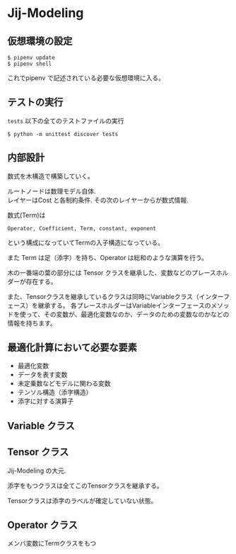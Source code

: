# Jij-Modeling

## 仮想環境の設定
```
$ pipenv update
$ pipenv shell
```
これでpipenv で記述されている必要な仮想環境に入る。

## テストの実行

`tests` 以下の全てのテストファイルの実行
```
$ python -m unittest discover tests
```

## 内部設計


数式を木構造で構築していく。

ルートノードは数理モデル自体.  
レイヤーはCost と各制約条件.
その次のレイヤーからが数式情報. 

数式(Term)は
```
Operator, Coefficient, Term, constant, exponent
```
という構成になっていてTermの入子構造になっている。

また Term は足（添字）を持ち、Operator は総和のような演算を行う。


木の一番端の葉の部分には Tensor クラスを継承した、変数などのプレースホルダーが存在する。

また、Tensorクラスを継承しているクラスは同時にVariableクラス（インターフェース）を継承する。
各プレースホルダーはVariableインターフェースのメソッドを使って、その変数が、最適化変数なのか、データのための変数なのかなどの情報を持ちます。

## 最適化計算において必要な要素

- 最適化変数
- データを表す変数
- 未定乗数などモデルに関わる変数
- テンソル構造（添字構造）
- 添字に対する演算子

## Variable クラス

## Tensor クラス

Jij-Modeling の大元.

添字をもつクラスは全てこのTensorクラスを継承する。

Tensorクラスは添字のラベルが確定していない状態。

## Operator クラス

メンバ変数にTermクラスをもつ